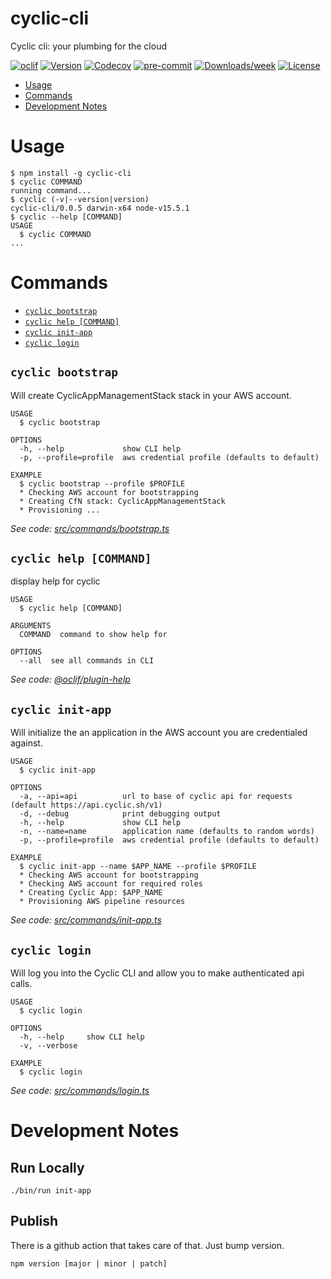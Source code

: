 cyclic-cli
==========

Cyclic cli: your plumbing for the cloud

[![oclif](https://img.shields.io/badge/cli-oclif-brightgreen.svg)](https://oclif.io)
[![Version](https://img.shields.io/npm/v/cyclic-cli.svg)](https://npmjs.org/package/cyclic-cli)
[![Codecov](https://codecov.io/gh/cyclic-software/cli/branch/master/graph/badge.svg)](https://codecov.io/gh/cyclic-software/cli)
[![pre-commit](https://img.shields.io/badge/pre--commit-enabled-brightgreen?logo=pre-commit&logoColor=white)](https://github.com/pre-commit/pre-commit)
[![Downloads/week](https://img.shields.io/npm/dw/cyclic-cli.svg)](https://npmjs.org/package/cyclic-cli)
[![License](https://img.shields.io/npm/l/cyclic-cli.svg)](https://github.com/cyclic-software/cli/blob/master/package.json)

<!-- toc -->
* [Usage](#usage)
* [Commands](#commands)
* [Development Notes](#development-notes)
<!-- tocstop -->
# Usage
<!-- usage -->
```sh-session
$ npm install -g cyclic-cli
$ cyclic COMMAND
running command...
$ cyclic (-v|--version|version)
cyclic-cli/0.0.5 darwin-x64 node-v15.5.1
$ cyclic --help [COMMAND]
USAGE
  $ cyclic COMMAND
...
```
<!-- usagestop -->
# Commands
<!-- commands -->
* [`cyclic bootstrap`](#cyclic-bootstrap)
* [`cyclic help [COMMAND]`](#cyclic-help-command)
* [`cyclic init-app`](#cyclic-init-app)
* [`cyclic login`](#cyclic-login)

## `cyclic bootstrap`

Will create CyclicAppManagementStack stack in your AWS account.

```
USAGE
  $ cyclic bootstrap

OPTIONS
  -h, --help             show CLI help
  -p, --profile=profile  aws credential profile (defaults to default)

EXAMPLE
  $ cyclic bootstrap --profile $PROFILE
  * Checking AWS account for bootstrapping
  * Creating CfN stack: CyclicAppManagementStack
  * Provisioning ...
```

_See code: [src/commands/bootstrap.ts](https://github.com/cyclic-software/cli/blob/v0.0.5/src/commands/bootstrap.ts)_

## `cyclic help [COMMAND]`

display help for cyclic

```
USAGE
  $ cyclic help [COMMAND]

ARGUMENTS
  COMMAND  command to show help for

OPTIONS
  --all  see all commands in CLI
```

_See code: [@oclif/plugin-help](https://github.com/oclif/plugin-help/blob/v3.2.2/src/commands/help.ts)_

## `cyclic init-app`

Will initialize the an application in the AWS account you are credentialed against.

```
USAGE
  $ cyclic init-app

OPTIONS
  -a, --api=api          url to base of cyclic api for requests (default https://api.cyclic.sh/v1)
  -d, --debug            print debugging output
  -h, --help             show CLI help
  -n, --name=name        application name (defaults to random words)
  -p, --profile=profile  aws credential profile (defaults to default)

EXAMPLE
  $ cyclic init-app --name $APP_NAME --profile $PROFILE
  * Checking AWS account for bootstrapping
  * Checking AWS account for required roles
  * Creating Cyclic App: $APP_NAME
  * Provisioning AWS pipeline resources
```

_See code: [src/commands/init-app.ts](https://github.com/cyclic-software/cli/blob/v0.0.5/src/commands/init-app.ts)_

## `cyclic login`

Will log you into the Cyclic CLI and allow you to make authenticated api calls.

```
USAGE
  $ cyclic login

OPTIONS
  -h, --help     show CLI help
  -v, --verbose

EXAMPLE
  $ cyclic login
```

_See code: [src/commands/login.ts](https://github.com/cyclic-software/cli/blob/v0.0.5/src/commands/login.ts)_
<!-- commandsstop -->

# Development Notes

## Run Locally
`./bin/run init-app`

## Publish

There is a github action that takes care of that. Just bump version.

`npm version [major | minor | patch]`

